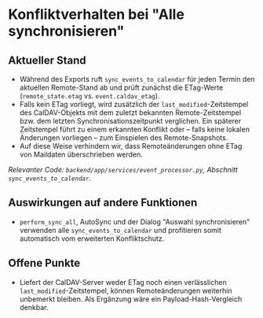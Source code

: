 # Konfliktverhalten bei "Alle synchronisieren"

## Aktueller Stand
- Während des Exports ruft `sync_events_to_calendar` für jeden Termin den aktuellen Remote-Stand ab und prüft zunächst die ETag-Werte (`remote_state.etag` vs. `event.caldav_etag`).
- Falls kein ETag vorliegt, wird zusätzlich der `last_modified`-Zeitstempel des CalDAV-Objekts mit dem zuletzt bekannten Remote-Zeitstempel bzw. dem letzten Synchronisationszeitpunkt verglichen. Ein späterer Zeitstempel führt zu einem erkannten Konflikt oder – falls keine lokalen Änderungen vorliegen – zum Einspielen des Remote-Snapshots.
- Auf diese Weise verhindern wir, dass Remoteänderungen ohne ETag von Maildaten überschrieben werden.

_Relevanter Code: `backend/app/services/event_processor.py`, Abschnitt `sync_events_to_calendar`._

## Auswirkungen auf andere Funktionen
- `perform_sync_all`, AutoSync und der Dialog "Auswahl synchronisieren" verwenden alle `sync_events_to_calendar` und profitieren somit automatisch vom erweiterten Konfliktschutz.

## Offene Punkte
- Liefert der CalDAV-Server weder ETag noch einen verlässlichen `last_modified`-Zeitstempel, können Remoteänderungen weiterhin unbemerkt bleiben. Als Ergänzung wäre ein Payload-Hash-Vergleich denkbar.
